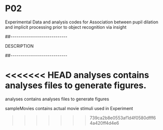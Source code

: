 # P02
Experimental Data and analysis codes for Association between pupil dilation and implicit processing prior to object recognition via insight

##-----------------------------

DESCRIPTION

##-----------------------------

<<<<<<< HEAD
analyses contains analyses files to generate figures.
=======
analyses contains analyses files to generate figures

sampleMovies contains actual movie stimuli used in Experiment
>>>>>>> 739ca2b8e0553af1d4f0580dfff64a420ff4d4e6
